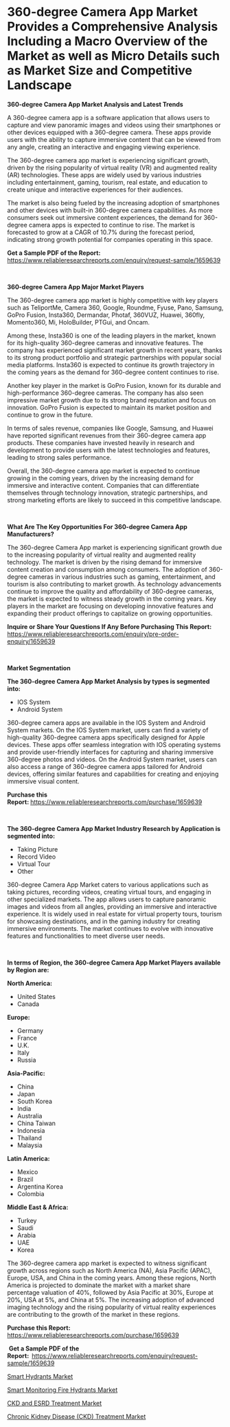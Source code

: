 <p><h1>360-degree Camera App Market Provides a Comprehensive Analysis Including a Macro Overview of the Market as well as Micro Details such as Market Size and Competitive Landscape</h1></p><p><strong>360-degree Camera App Market Analysis and Latest Trends</strong></p>
<p><p>A 360-degree camera app is a software application that allows users to capture and view panoramic images and videos using their smartphones or other devices equipped with a 360-degree camera. These apps provide users with the ability to capture immersive content that can be viewed from any angle, creating an interactive and engaging viewing experience.</p><p>The 360-degree camera app market is experiencing significant growth, driven by the rising popularity of virtual reality (VR) and augmented reality (AR) technologies. These apps are widely used by various industries including entertainment, gaming, tourism, real estate, and education to create unique and interactive experiences for their audiences.</p><p>The market is also being fueled by the increasing adoption of smartphones and other devices with built-in 360-degree camera capabilities. As more consumers seek out immersive content experiences, the demand for 360-degree camera apps is expected to continue to rise. The market is forecasted to grow at a CAGR of 10.7% during the forecast period, indicating strong growth potential for companies operating in this space.</p></p>
<p><strong>Get a Sample PDF of the Report:&nbsp;</strong> <a href="https://www.reliableresearchreports.com/enquiry/request-sample/1659639">https://www.reliableresearchreports.com/enquiry/request-sample/1659639</a></p>
<p>&nbsp;</p>
<p><strong>360-degree Camera App Major Market Players</strong></p>
<p><p>The 360-degree camera app market is highly competitive with key players such as TeliportMe, Camera 360, Google, Roundme, Fyuse, Pano, Samsung, GoPro Fusion, Insta360, Dermandar, Photaf, 360VUZ, Huawei, 360fly, Momento360, Mi, HoloBuilder, PTGui, and Oncam. </p><p>Among these, Insta360 is one of the leading players in the market, known for its high-quality 360-degree cameras and innovative features. The company has experienced significant market growth in recent years, thanks to its strong product portfolio and strategic partnerships with popular social media platforms. Insta360 is expected to continue its growth trajectory in the coming years as the demand for 360-degree content continues to rise.</p><p>Another key player in the market is GoPro Fusion, known for its durable and high-performance 360-degree cameras. The company has also seen impressive market growth due to its strong brand reputation and focus on innovation. GoPro Fusion is expected to maintain its market position and continue to grow in the future.</p><p>In terms of sales revenue, companies like Google, Samsung, and Huawei have reported significant revenues from their 360-degree camera app products. These companies have invested heavily in research and development to provide users with the latest technologies and features, leading to strong sales performance.</p><p>Overall, the 360-degree camera app market is expected to continue growing in the coming years, driven by the increasing demand for immersive and interactive content. Companies that can differentiate themselves through technology innovation, strategic partnerships, and strong marketing efforts are likely to succeed in this competitive landscape.</p></p>
<p>&nbsp;</p>
<p><strong>What Are The Key Opportunities For 360-degree Camera App Manufacturers?</strong></p>
<p><p>The 360-degree Camera App market is experiencing significant growth due to the increasing popularity of virtual reality and augmented reality technology. The market is driven by the rising demand for immersive content creation and consumption among consumers. The adoption of 360-degree cameras in various industries such as gaming, entertainment, and tourism is also contributing to market growth. As technology advancements continue to improve the quality and affordability of 360-degree cameras, the market is expected to witness steady growth in the coming years. Key players in the market are focusing on developing innovative features and expanding their product offerings to capitalize on growing opportunities.</p></p>
<p><strong>Inquire or Share Your Questions If Any Before Purchasing This Report:</strong> <a href="https://www.reliableresearchreports.com/enquiry/pre-order-enquiry/1659639">https://www.reliableresearchreports.com/enquiry/pre-order-enquiry/1659639</a></p>
<p>&nbsp;</p>
<p><strong>Market Segmentation</strong></p>
<p><strong>The 360-degree Camera App Market Analysis by types is segmented into:</strong></p>
<p><ul><li>IOS System</li><li>Android System</li></ul></p>
<p><p>360-degree camera apps are available in the IOS System and Android System markets. On the IOS System market, users can find a variety of high-quality 360-degree camera apps specifically designed for Apple devices. These apps offer seamless integration with IOS operating systems and provide user-friendly interfaces for capturing and sharing immersive 360-degree photos and videos. On the Android System market, users can also access a range of 360-degree camera apps tailored for Android devices, offering similar features and capabilities for creating and enjoying immersive visual content.</p></p>
<p><strong>Purchase this Report:&nbsp;</strong><a href="https://www.reliableresearchreports.com/purchase/1659639">https://www.reliableresearchreports.com/purchase/1659639</a></p>
<p>&nbsp;</p>
<p><strong>The 360-degree Camera App Market Industry Research by Application is segmented into:</strong></p>
<p><ul><li>Taking Picture</li><li>Record Video</li><li>Virtual Tour</li><li>Other</li></ul></p>
<p><p>360-degree Camera App Market caters to various applications such as taking pictures, recording videos, creating virtual tours, and engaging in other specialized markets. The app allows users to capture panoramic images and videos from all angles, providing an immersive and interactive experience. It is widely used in real estate for virtual property tours, tourism for showcasing destinations, and in the gaming industry for creating immersive environments. The market continues to evolve with innovative features and functionalities to meet diverse user needs.</p></p>
<p>&nbsp;</p>
<p><strong>In terms of Region, the 360-degree Camera App Market Players available by Region are:</strong></p>
<p>
    <p> <strong> North America: </strong>
        <ul>
            <li>United States</li>
            <li>Canada</li>
        </ul>
        </p> 
    <p> <strong> Europe: </strong>
        <ul>
            <li>Germany</li>
            <li>France</li>
            <li>U.K.</li>
            <li>Italy</li>
            <li>Russia</li>
        </ul>
        </p> 
    <p> <strong> Asia-Pacific: </strong>
        <ul>
            <li>China</li>
            <li>Japan</li>
            <li>South Korea</li>
            <li>India</li>
            <li>Australia</li>
            <li>China Taiwan</li>
            <li>Indonesia</li>
            <li>Thailand</li>
            <li>Malaysia</li>
        </ul>
        </p> 
    <p> <strong> Latin America: </strong>
        <ul>
            <li>Mexico</li>
            <li>Brazil</li>
            <li>Argentina Korea</li>
            <li>Colombia</li>
        </ul>
        </p> 
    <p> <strong> Middle East & Africa: </strong>
        <ul>
            <li>Turkey</li>
            <li>Saudi</li>
            <li>Arabia</li>
            <li>UAE</li>
            <li>Korea</li>
        </ul>
    </p>
    </p>
<p><p>The 360-degree camera app market is expected to witness significant growth across regions such as North America (NA), Asia Pacific (APAC), Europe, USA, and China in the coming years. Among these regions, North America is projected to dominate the market with a market share percentage valuation of 40%, followed by Asia Pacific at 30%, Europe at 20%, USA at 5%, and China at 5%. The increasing adoption of advanced imaging technology and the rising popularity of virtual reality experiences are contributing to the growth of the market in these regions.</p></p>
<p><strong>Purchase this Report: </strong><a href="https://www.reliableresearchreports.com/purchase/1659639">https://www.reliableresearchreports.com/purchase/1659639</a></p>
<p>&nbsp;<strong>Get a Sample PDF of the Report:&nbsp;&nbsp;</strong><a href="https://www.reliableresearchreports.com/enquiry/request-sample/1659639">https://www.reliableresearchreports.com/enquiry/request-sample/1659639</a></p>
<p><strong></strong></p>
<p><p><a href="https://github.com/jodemen/Market-Research-Report-List-1/blob/main/smart-hydrants-market.md">Smart Hydrants Market</a></p><p><a href="https://github.com/Sarissaschmalingtr6fz2739/Market-Research-Report-List-1/blob/main/smart-monitoring-fire-hydrants-market.md">Smart Monitoring Fire Hydrants Market</a></p><p><a href="https://github.com/sougarounis/Market-Research-Report-List-2/blob/main/ckd-and-esrd-treatment-market.md">CKD and ESRD Treatment Market</a></p><p><a href="https://github.com/jj19131/Market-Research-Report-List-1/blob/main/chronic-kidney-disease-ckd-treatment-market.md">Chronic Kidney Disease (CKD) Treatment Market</a></p></p>